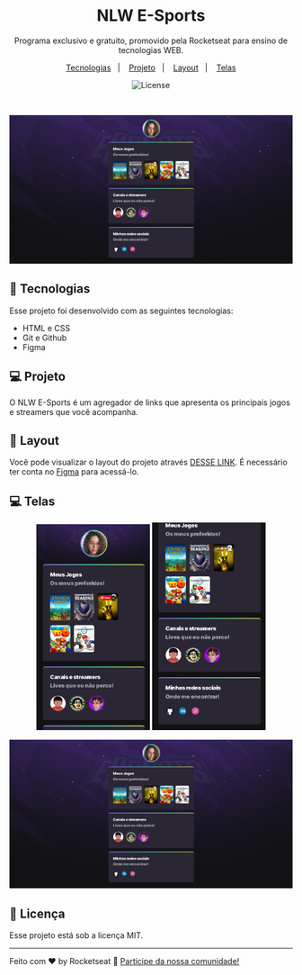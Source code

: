 <h1 align="center"> NLW E-Sports </h1>

<p align="center">
Programa exclusivo e gratuito, promovido pela Rocketseat para ensino de tecnologias WEB.
</p>

<p align="center">
  <a href="#-tecnologias">Tecnologias</a>&nbsp;&nbsp;&nbsp;|&nbsp;&nbsp;&nbsp;
  <a href="#-projeto">Projeto</a>&nbsp;&nbsp;&nbsp;|&nbsp;&nbsp;&nbsp;
  <a href="#-layout">Layout</a>&nbsp;&nbsp;&nbsp;|&nbsp;&nbsp;&nbsp;
  <a href="#-telas">Telas</a>
</p>

<p align="center">
  <img alt="License" src="https://img.shields.io/static/v1?label=license&message=MIT&color=49AA26&labelColor=000000">
</p>

<br>

<p align="center">
  <img alt="projeto NLW E-Sports" src=".github/desktop.png">
</p>

## 🚀 Tecnologias

Esse projeto foi desenvolvido com as seguintes tecnologias:

- HTML e CSS
- Git e Github
- Figma

## 💻 Projeto

O NLW E-Sports é um agregador de links que apresenta os principais jogos e streamers que você acompanha.


## 🔖 Layout

Você pode visualizar o layout do projeto através [DESSE LINK](https://www.figma.com/community/file/1150897317533332617). 
É necessário ter conta no [Figma](https://figma.com) para acessá-lo.

## 💻 Telas

<p align="center">
  <img alt="Tela mobile início" src=".github/mobile1.png" width="40%">
  <img alt="Tela mobile final" src=".github/mobile2.png" width= "40%">
</p>
<p align="center">
  <img alt="Tela desktop" src=".github/desktop.png">
</p>


## :memo: Licença

Esse projeto está sob a licença MIT.

---

Feito com ♥ by Rocketseat :wave: [Participe da nossa comunidade!](https://discord.gg/rocketseat)

 
